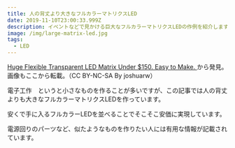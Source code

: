 ```yaml
---
title: 人の背丈より大きなフルカラーマトリクスLED
date: 2019-11-10T23:00:33.999Z
description: イベントなどで見かける巨大なフルカラーマトリクスLEDの作例を紹介します。
image: /img/large-matrix-led.jpg
tags:
  - LED
---
```

[Huge Flexible Transparent LED Matrix Under $150. Easy to Make.](https://www.instructables.com/id/Huge-Flexible-Transparent-LED-Matrix-Under-150-Eas-1/)から発見。画像もここから転載。（CC BY-NC-SA By joshuarw）

電子工作　というと小さなものを作ることが多いですが、この記事では人の背丈よりも大きなフルカラーマトリクスLEDを作っています。

安くで手に入るフルカラーLEDを並べることでそこそこ安価に実現しています。

電源回りのパーツなど、似たようなものを作りたい人には有用な情報が記載されています。
